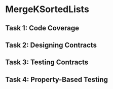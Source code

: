 # MergeKSortedLists

## Task 1: Code Coverage

## Task 2: Designing Contracts

## Task 3: Testing Contracts

## Task 4: Property-Based Testing